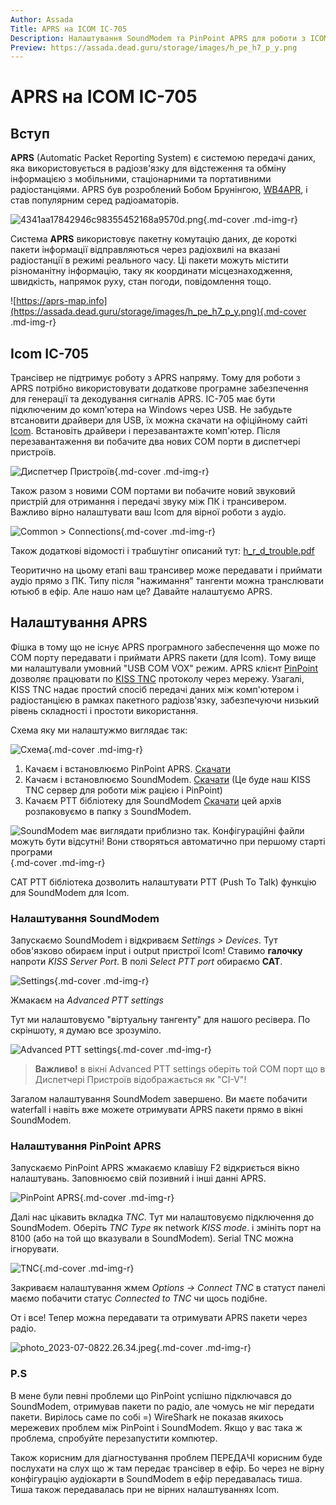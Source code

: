 ```yaml
---
Author: Assada
Title: APRS на ICOM IC-705
Description: Налаштування SoundModem та PinPoint APRS для роботи з ICOM IC-705 в Windows.
Preview: https://assada.dead.guru/storage/images/h_pe_h7_p_y.png
---
```


# APRS на ICOM IC-705

## Вступ

**APRS** (Automatic Packet Reporting System) є системою передачі даних, яка використовується в радіозв'язку для відстеження та обміну інформацією з мобільними, стаціонарними та портативними радіостанціями. APRS був розроблений Бобом Брунінгою, [WB4APR](http://www.arrl.org/news/aprs-developer-bob-bruninga-wb4apr-sk), і став популярним серед радіоаматорів.

![4341aa17842946c98355452168a9570d.png](https://assada.dead.guru/storage/images/4341aa17842946c98355452168a9570d.png){.md-cover .md-img-r}

Система **APRS** використовує пакетну комутацію даних, де короткі пакети інформації відправляються через радіохвилі на вказані радіостанції в режимі реального часу. Ці пакети можуть містити різноманітну інформацію, таку як координати місцезнаходження, швидкість, напрямок руху, стан погоди, повідомлення тощо.

![https://aprs-map.info](https://assada.dead.guru/storage/images/h_pe_h7_p_y.png){.md-cover .md-img-r}

## Icom IC-705

Трансівер не підтримує роботу з APRS напряму. Тому для роботи з APRS потрібно використовувати додаткове програмне забезпечення для генерації та декодування сигналів APRS. IC-705 має бути підключеним до комп'ютера на Windows через USB. Не забудьте втсановити драйвери для USB, їх можна скачати на офіційному сайті [Icom](https://www.icomjapan.com/support/firmware_driver/3768/). Встановіть драйвери і перезавантажте комп'ютер. Після перезавантаження ви побачите два нових COM порти в диспетчері пристроїв.

![Диспетчер Пристроїв](https://assada.dead.guru/storage/images/device-manager.jpg){.md-cover .md-img-r}

Також разом з новими COM портами ви побачите новий звуковий пристрій для отримання і передачі звуку між ПК і трансивером. Важливо вірно налаштувати ваш Icom для вірної роботи з аудіо. 

![Common > Connections](https://assada.dead.guru/storage/images/2023-07-0821.49.50.jpg){.md-cover .md-img-r}

Також додаткові відомості і трабшутінг описаний тут: [h_r_d_trouble.pdf](https://assada.dead.guru/storage/images/h_r_d_trouble.pdf)

Теоритично на цьому етапі ваш трансивер може передавати і приймати аудіо прямо з ПК. Типу після "нажимання" тангенти можна транслювати ютьюб в ефір. Але нашо нам це? Давайте налаштуємо APRS.

## Налаштування APRS

Фішка в тому що не існує APRS програмного забеспечення що може по COM порту передавати і приймати APRS пакети (для Icom). Тому вище ми налаштували умовний "USB COM VOX" режим. APRS клієнт [PinPoint](https://www.pinpointaprs.com/) дозволяє працювати по [KISS TNC](https://en.wikipedia.org/wiki/KISS_(amateur_radio_protocol)) протоколу через мережу. Узагалі, KISS TNC надає простий спосіб передачі даних між комп'ютером і радіостанцією в рамках пакетного радіозв'язку, забезпечуючи низький рівень складності і простоти використання. 

Схема яку ми налаштужмо виглядає так:

![Схема](https://assada.dead.guru/storage/images/download(1).png){.md-cover .md-img-r}

1. Качаєм і встановлюємо PinPoint APRS. [Скачати](https://assada.dead.guru/storage/images/pin_point_v2_build_230511.zip)
2. Качаєм і встановлюємо SoundModem. [Скачати](https://assada.dead.guru/storage/images/soundmodem114.zip) (Це буде наш KISS TNC сервер для роботи між рацією і PinPoint)
3. Качаєм PTT бібліотеку для SoundModem [Скачати](https://assada.dead.guru/storage/images/ptt-dll.zip) цей архів розпаковуємо в папку з SoundModem. 

![SoundModem має виглядати приблизно так. Конфігураційні файли можуть бути відсутні! Вони створяться автоматично при першому старті програми](https://assada.dead.guru/storage/images/2023-07-0822.09.32.jpg){.md-cover .md-img-r}

CAT PTT бібліотека дозволить налаштувати PTT (Push To Talk) функцію для SoundModem для Icom. 

### Налаштування SoundModem

Запускаємо SoundModem і відкриваєм *Settings > Devices*. Тут обов'язково обираєм input і output пристрої Icom! Ставимо **галочку** напроти *KISS Server Port*. В полі *Select PTT port* обираємо **CAT**. 

![Settings](https://assada.dead.guru/storage/images/image_2023-07-07_22-39-46.png){.md-cover .md-img-r}

Жмакаєм на *Advanced PTT settings*

Тут ми налаштовуємо "віртуальну тангенту" для нашого ресівера. По скріншоту, я думаю все зрозуміло. 

![Advanced PTT settings](https://assada.dead.guru/storage/images/image_2023-07-07_22-46-03.png){.md-cover .md-img-r}

> **Важливо!** в вікні Advanced PTT settings оберіть той COM порт що в Диспетчері Пристроїв відображається як "CI-V"!

Загалом налаштування SoundModem завершено. Ви маєте побачити waterfall і навіть вже можете отримувати APRS пакети прямо в вікні SoundModem.

### Налаштування PinPoint APRS

Запускаємо PinPoint APRS жмакаємо клавішу F2 відкриється вікно налаштувань. Заповнюємо свій позивний і інші данні APRS.

![PinPoint APRS](https://assada.dead.guru/storage/images/image_2023-07-07_22-40-41.png){.md-cover .md-img-r}

Далі нас цікавить вкладка *TNC*. Тут ми налаштовуємо підключення до SoundModem. Оберіть *TNC Type* як network *KISS mode*. і змініть порт на 8100 (або на той що вказували в SoundModem). Serial TNC можна ігнорувати.  

![TNC](https://assada.dead.guru/storage/images/image_2023-07-07_22-40-09.png){.md-cover .md-img-r}

Закриваєм налаштування жмем *Options -> Connect TNC* в статуст панелі маємо побачити статус *Connected to TNC* чи щось подібне.

От і все! Тепер можна передавати та отримувати APRS пакети через радіо. 

![photo_2023-07-0822.26.34.jpeg](https://assada.dead.guru/storage/images/photo_2023-07-0822.26.34.jpeg){.md-cover .md-img-r}


### P.S 
В мене були певні проблеми що PinPoint успішно підключався до SoundModem, отримував пакети по радіо, але чомусь не міг передати пакети. Вирілось саме по собі =) WireShark не показав якихось мережевих проблем між PinPoint і SoundModem. Якщо у вас така ж проблема, спробуйте перезапустити компютер. 

Також корисним для діагностування проблем ПЕРЕДАЧІ корисним буде послухати на слух що ж там передає трансівер в ефір. Бо через не вірну конфігурацію аудіокарти в SoundModem в ефір передавалась тиша. Тиша також передавалась при не вірних налаштуваннях Icom. 